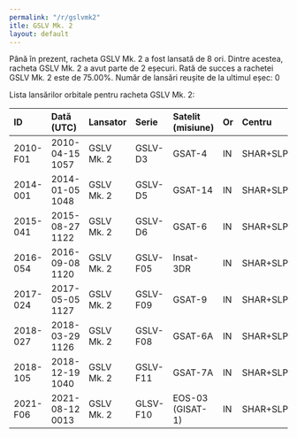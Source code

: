 ```yaml
---
permalink: "/r/gslvmk2"
itle: GSLV Mk. 2
layout: default
---
```


Până în prezent, racheta GSLV Mk. 2 a fost lansată de 8 ori.
Dintre acestea, racheta GSLV Mk. 2 a avut parte de 2 eșecuri.
Rată de succes a rachetei GSLV Mk. 2 este de 75.00%.
Număr de lansări reușite de la ultimul eșec: 0

Lista lansărilor orbitale pentru racheta GSLV Mk. 2:


| ID       | Dată (UTC)      | Lansator   | Serie    | Satelit (misiune)   | Or   | Centru   | R   |
|:---------|:----------------|:-----------|:---------|:--------------------|:-----|:---------|:----|
| 2010-F01 | 2010-04-15 1057 | GSLV Mk. 2 | GSLV-D3  | GSAT-4              | IN   | SHAR+SLP | F   |
| 2014-001 | 2014-01-05 1048 | GSLV Mk. 2 | GSLV-D5  | GSAT-14             | IN   | SHAR+SLP | S   |
| 2015-041 | 2015-08-27 1122 | GSLV Mk. 2 | GSLV-D6  | GSAT-6              | IN   | SHAR+SLP | S   |
| 2016-054 | 2016-09-08 1120 | GSLV Mk. 2 | GSLV-F05 | Insat-3DR           | IN   | SHAR+SLP | S   |
| 2017-024 | 2017-05-05 1127 | GSLV Mk. 2 | GSLV-F09 | GSAT-9              | IN   | SHAR+SLP | S   |
| 2018-027 | 2018-03-29 1126 | GSLV Mk. 2 | GSLV-F08 | GSAT-6A             | IN   | SHAR+SLP | S   |
| 2018-105 | 2018-12-19 1040 | GSLV Mk. 2 | GSLV-F11 | GSAT-7A             | IN   | SHAR+SLP | S   |
| 2021-F06 | 2021-08-12 0013 | GSLV Mk. 2 | GLSV-F10 | EOS-03 (GISAT-1)    | IN   | SHAR+SLP | F   |


